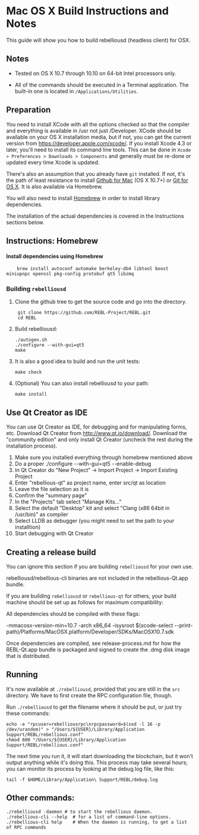 Mac OS X Build Instructions and Notes
====================================
This guide will show you how to build rebelliousd (headless client) for OSX.

Notes
-----

* Tested on OS X 10.7 through 10.10 on 64-bit Intel processors only.

* All of the commands should be executed in a Terminal application. The
built-in one is located in `/Applications/Utilities`.

Preparation
-----------

You need to install XCode with all the options checked so that the compiler
and everything is available in /usr not just /Developer. XCode should be
available on your OS X installation media, but if not, you can get the
current version from https://developer.apple.com/xcode/. If you install
Xcode 4.3 or later, you'll need to install its command line tools. This can
be done in `Xcode > Preferences > Downloads > Components` and generally must
be re-done or updated every time Xcode is updated.

There's also an assumption that you already have `git` installed. If
not, it's the path of least resistance to install [Github for Mac](https://mac.github.com/)
(OS X 10.7+) or
[Git for OS X](https://code.google.com/p/git-osx-installer/). It is also
available via Homebrew.

You will also need to install [Homebrew](http://brew.sh) in order to install library
dependencies.

The installation of the actual dependencies is covered in the Instructions
sections below.

Instructions: Homebrew
----------------------

#### Install dependencies using Homebrew

        brew install autoconf automake berkeley-db4 libtool boost miniupnpc openssl pkg-config protobuf qt5 libzmq

### Building `rebelliousd`

1. Clone the github tree to get the source code and go into the directory.

        git clone https://github.com/REBL-Project/REBL.git
        cd REBL

2.  Build rebelliousd:

        ./autogen.sh
        ./configure --with-gui=qt5
        make

3.  It is also a good idea to build and run the unit tests:

        make check

4.  (Optional) You can also install rebelliousd to your path:

        make install

Use Qt Creator as IDE
------------------------
You can use Qt Creator as IDE, for debugging and for manipulating forms, etc.
Download Qt Creator from http://www.qt.io/download/. Download the "community edition" and only install Qt Creator (uncheck the rest during the installation process).

1. Make sure you installed everything through homebrew mentioned above
2. Do a proper ./configure --with-gui=qt5 --enable-debug
3. In Qt Creator do "New Project" -> Import Project -> Import Existing Project
4. Enter "rebellious-qt" as project name, enter src/qt as location
5. Leave the file selection as it is
6. Confirm the "summary page"
7. In the "Projects" tab select "Manage Kits..."
8. Select the default "Desktop" kit and select "Clang (x86 64bit in /usr/bin)" as compiler
9. Select LLDB as debugger (you might need to set the path to your installtion)
10. Start debugging with Qt Creator

Creating a release build
------------------------
You can ignore this section if you are building `rebelliousd` for your own use.

rebelliousd/rebellious-cli binaries are not included in the rebellious-Qt.app bundle.

If you are building `rebelliousd` or `rebellious-qt` for others, your build machine should be set up
as follows for maximum compatibility:

All dependencies should be compiled with these flags:

 -mmacosx-version-min=10.7
 -arch x86_64
 -isysroot $(xcode-select --print-path)/Platforms/MacOSX.platform/Developer/SDKs/MacOSX10.7.sdk

Once dependencies are compiled, see release-process.md for how the REBL-Qt.app
bundle is packaged and signed to create the .dmg disk image that is distributed.

Running
-------

It's now available at `./rebelliousd`, provided that you are still in the `src`
directory. We have to first create the RPC configuration file, though.

Run `./rebelliousd` to get the filename where it should be put, or just try these
commands:

    echo -e "rpcuser=rebelliousrpc\nrpcpassword=$(xxd -l 16 -p /dev/urandom)" > "/Users/${USER}/Library/Application Support/REBL/rebellious.conf"
    chmod 600 "/Users/${USER}/Library/Application Support/REBL/rebellious.conf"

The next time you run it, it will start downloading the blockchain, but it won't
output anything while it's doing this. This process may take several hours;
you can monitor its process by looking at the debug.log file, like this:

    tail -f $HOME/Library/Application\ Support/REBL/debug.log

Other commands:
-------

    ./rebelliousd -daemon # to start the rebellious daemon.
    ./rebellious-cli --help  # for a list of command-line options.
    ./rebellious-cli help    # When the daemon is running, to get a list of RPC commands
